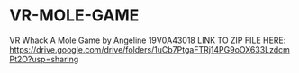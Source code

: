 # VR-MOLE-GAME
VR Whack A Mole Game by Angeline 19V0A43018
LINK TO ZIP FILE HERE:
https://drive.google.com/drive/folders/1uCb7PtgaFTRj14PG9oOX633LzdcmPt2O?usp=sharing
